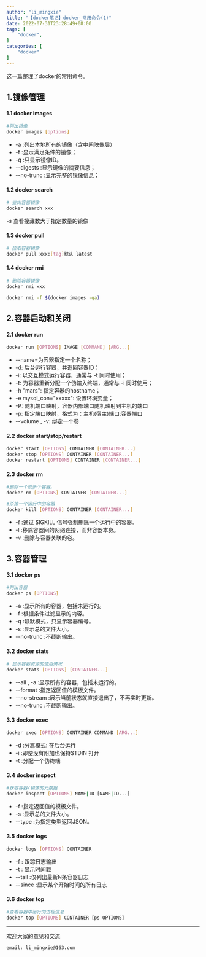 ```yaml
---
author: "li_mingxie"
title: "【docker笔记】docker_常用命令(1)"
date: 2022-07-31T23:28:49+08:00
tags: [
    "docker",
]
categories: [
    "docker"
]
---
```


这一篇整理了docker的常用命令。<!--more-->  

## 1.镜像管理

#### 1.1 docker images

```bash
#列出镜像
docker images [options]
```

* -a :列出本地所有的镜像（含中间映像层）
* -f :显示满足条件的镜像；
* -q :只显示镜像ID。
* --digests :显示镜像的摘要信息；
* --no-trunc :显示完整的镜像信息；

#### 1.2 docker search

```bash
# 查询容器镜像
docker search xxx
```

-s 查看搜藏数大于指定数量的镜像

#### 1.3 docker pull

```bash
# 拉取容器镜像
docker pull xxx:[tag]默认 latest
```

#### 1.4 docker rmi

```bash
# 删除容器镜像
docker rmi xxx

docker rmi -f $(docker images -qa)
```

## 2.容器启动和关闭

#### 2.1 docker run

```bash
docker run [OPTIONS] IMAGE [COMMAND] [ARG...]
```

* --name=为容器指定一个名称；
* -d: 后台运行容器，并返回容器ID；
* -i: 以交互模式运行容器，通常与 -t 同时使用；
* -t: 为容器重新分配一个伪输入终端，通常与 -i 同时使用；
* -h "mars": 指定容器的hostname；
* -e mysql_con="xxxxx": 设置环境变量；
* -P: 随机端口映射，容器内部端口随机映射到主机的端口
* -p: 指定端口映射，格式为：主机(宿主)端口:容器端口
* --volume , -v: 绑定一个卷

#### 2.2 docker start/stop/restart

```bash
docker start [OPTIONS] CONTAINER [CONTAINER...]
docker stop [OPTIONS] CONTAINER [CONTAINER...]
docker restart [OPTIONS] CONTAINER [CONTAINER...]
```

#### 2.3 docker rm

```bash
#删除一个或多个容器。
docker rm [OPTIONS] CONTAINER [CONTAINER...]

#杀掉一个运行中的容器
docker kill [OPTIONS] CONTAINER [CONTAINER...]
```

* -f :通过 SIGKILL 信号强制删除一个运行中的容器。
* -l :移除容器间的网络连接，而非容器本身。
* -v :删除与容器关联的卷。

## 3.容器管理

#### 3.1 docker ps

```bash
#列出容器
docker ps [OPTIONS]
```

* -a :显示所有的容器，包括未运行的。
* -f :根据条件过滤显示的内容。
* -q :静默模式，只显示容器编号。
* -s :显示总的文件大小。
* --no-trunc :不截断输出。

#### 3.2 docker stats

```bash
# 显示容器资源的使用情况
docker stats [OPTIONS] [CONTAINER...]
```

* --all , -a :显示所有的容器，包括未运行的。
* --format :指定返回值的模板文件。
* --no-stream :展示当前状态就直接退出了，不再实时更新。
* --no-trunc :不截断输出。

#### 3.3 docker exec

```bash
docker exec [OPTIONS] CONTAINER COMMAND [ARG...]
```

* -d :分离模式: 在后台运行
* -i :即使没有附加也保持STDIN 打开
* -t :分配一个伪终端

#### 3.4 docker inspect

```bash
#获取容器/镜像的元数据
docker inspect [OPTIONS] NAME|ID [NAME|ID...]
```

* -f :指定返回值的模板文件。
* -s :显示总的文件大小。
* --type :为指定类型返回JSON。

#### 3.5 docker logs

```bash
docker logs [OPTIONS] CONTAINER
```

* -f : 跟踪日志输出
* -t : 显示时间戳
* --tail :仅列出最新N条容器日志
* --since :显示某个开始时间的所有日志

#### 3.6 docker top

```bash
#查看容器中运行的进程信息
docker top [OPTIONS] CONTAINER [ps OPTIONS]
```

----------------------------------------------

欢迎大家的意见和交流

`email: li_mingxie@163.com`
